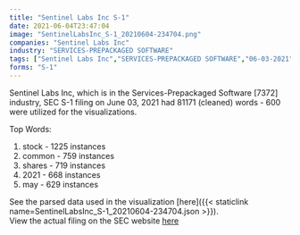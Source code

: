 ```yaml
---
title: "Sentinel Labs Inc S-1"
date: 2021-06-04T23:47:04
image: "SentinelLabsInc_S-1_20210604-234704.png"
companies: "Sentinel Labs Inc"
industry: "SERVICES-PREPACKAGED SOFTWARE"
tags: ["Sentinel Labs Inc","SERVICES-PREPACKAGED SOFTWARE","06-03-2021","S-1"]
forms: "S-1"
---
```

Sentinel Labs Inc, which is in the Services-Prepackaged Software [7372] industry, SEC S-1 filing on June 03, 2021 had 81171 (cleaned) words - 600 were utilized for the visualizations.

Top Words:
1. stock - 1225 instances
2. common - 759 instances
3. shares - 719 instances
4. 2021 - 668 instances
5. may - 629 instances


See the parsed data used in the visualization [here]({{< staticlink name=SentinelLabsInc_S-1_20210604-234704.json >}}).  
View the actual filing on the SEC website [here](https://www.sec.gov/Archives/edgar/data/1583708/0001628280-21-011624.txt)